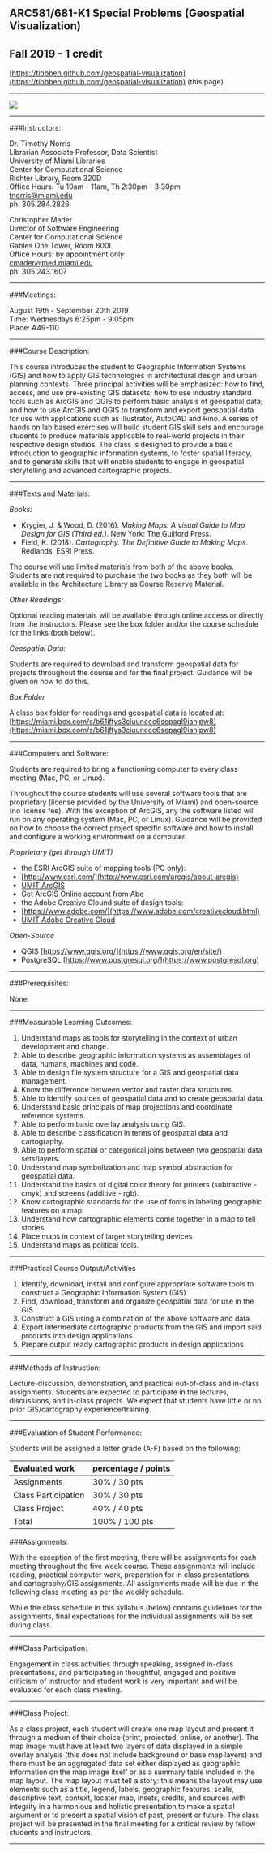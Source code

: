 ## ARC581/681-K1 Special Problems (Geospatial Visualization) 
## Fall 2019 - 1 credit  
[https://tibbben.github.com/geospatial-visualization](https://tibbben.github.com/geospatial-visualization) (this page)  

---

![](common/assets/images/Miami3D.png)

---

###Instructors:  

Dr. Timothy Norris  
Librarian Associate Professor, Data Scientist  
University of Miami Libraries  
Center for Computational Science  
Richter Library, Room 320D  
Office Hours: Tu 10am - 11am, Th 2:30pm - 3:30pm  
[tnorris@miami.edu](mailto:tnorris@miami.edu)  
ph: 305.284.2826  

Christopher Mader  
Director of Software Engineering  
Center for Computational Science  
Gables One Tower, Room 600L  
Office Hours: by appointment only  
[cmader@med.miami.edu](mailto:cmader@med.miami.edu)  
ph: 305.243.1607

---

###Meetings:  

August 19th - September 20th 2019  
Time: Wednesdays 6:25pm - 9:05pm  
Place: A49-110  

---

###Course Description:  

This course introduces the student to Geographic Information Systems (GIS) and how to apply GIS technologies in architectural design and urban planning contexts. Three principal activities will be emphasized: how to find, access, and use pre-existing GIS datasets; how to use industry standard tools such as ArcGIS and QGIS to perform basic analysis of geospatial data; and how to use ArcGIS and QGIS to transform and export geospatial data for use with applications such as Illustrator, AutoCAD and Rino. A series of hands on lab based exercises will build student GIS skill sets and encourage students to produce materials applicable to real-world projects in their respective design studios. The class is designed to provide a basic introduction to geographic information systems, to foster spatial literacy, and to generate skills that will enable students to engage in geospatial storytelling and advanced cartographic projects.

---

###Texts and Materials: 

*Books:*  

-   Krygier, J. & Wood, D. (2016). *Making Maps: A visual Guide to Map Design for GIS (Third ed.)*. New York: The Guilford Press.  
-   Field, K. (2018). *Cartography. The Definitive Guide to Making Maps*. Redlands, ESRI Press.  

The course will use limited materials from both of the above books. Students are not required to purchase the two books as they both will be available in the Architecture Library as Course Reserve Material. 

*Other Readings:*  

Optional reading materials will be available through online access or directly from the instructors. Please see the box folder and/or the course schedule for the links (both below).

*Geospatial Data:*  

Students are required to download and transform geospatial data for projects throughout the course and for the final project. Guidance will be given on how to do this.

*Box Folder*  

A class box folder for readings and geospatial data is located at: [https://miami.box.com/s/b61jftys3ciuunccc6sepagl9iahjpw8](https://miami.box.com/s/b61jftys3ciuunccc6sepagl9iahjpw8)

---

###Computers and Software:  

Students are required to bring a functioning computer to every class meeting (Mac, PC, or Linux).  

Throughout the course students will use several software tools that are proprietary (license provided by the University of Miami) and open-source (no license fee). With the exception of ArcGIS, any the software listed will run on any operating system (Mac, PC, or Linux). Guidance will be provided on how to choose the correct project specific software and how to install and configure a working environment on a computer.  

*Proprietary (get through UMIT)*  

-   the ESRI ArcGIS suite of mapping tools (PC only):
  -   [http://www.esri.com/](http://www.esri.com/arcgis/about-arcgis)
  -   [UMIT ArcGIS](https://www.it.miami.edu/a-z-listing/arcgis/index.html)  
  -   Get ArcGIS Online account from Abe
-   the Adobe Creative Clound suite of design tools:
  -   [https://www.adobe.com/](https://www.adobe.com/creativecloud.html)
  -   [UMIT Adobe Creative Cloud](https://www.it.miami.edu/a-z-listing/adobe-creative-cloud/index.html)  

*Open-Source*  

-   QGIS [https://www.qgis.org/](https://www.qgis.org/en/site/)  
-   PostgreSQL [https://www.postgresql.org/](https://www.postgresql.org)  

---

###Prerequisites:   

None  

---

###Measurable Learning Outcomes:  

1.  Understand maps as tools for storytelling in the context of urban development and change.
2.  Able to describe geographic information systems as assemblages of data, humans, machines and code.
3.  Able to design file system structure for a GIS and geospatial data management.
4.  Know the difference between vector and raster data structures.
5.  Able to identify sources of geospatial data and to create geospatial data.
6.  Understand basic principals of map projections and coordinate reference systems.
7.  Able to perform basic overlay analysis using GIS.
8.  Able to describe classification in terms of geospatial data and cartography.
9.  Able to perform spatial or categorical joins between two geospatial data sets/layers.
10.  Understand map symbolization and map symbol abstraction for geospatial data.
11.  Understand the basics of digital color theory for printers (subtractive - cmyk) and screens (additive - rgb).
12.  Know cartographic standards for the use of fonts in labeling geographic features on a map.
13.  Understand how cartographic elements come together in a map to tell stories.
14.  Place maps in context of larger storytelling devices.
15.  Understand maps as political tools.

---

###Practical Course Output/Activities

1.  Identify, download, install and configure appropriate software tools to construct a Geographic Information System (GIS)  
2.  Find, download, transform and organize geospatial data for use in the GIS  
3.  Construct a GIS using a combination of the above software and data  
4.  Export intermediate cartographic products from the GIS and import said products into design applications  
5.  Prepare output ready cartographic products in design applications  

---

###Methods of Instruction:  

Lecture-discussion, demonstration, and practical out-of-class and
in-class assignments. Students are expected to participate in the
lectures, discussions, and in-class projects. We expect that students
have little or no prior GIS/cartography experience/training.

---

###Evaluation of Student Performance: 

Students will be assigned a letter grade (A-F) based on the following:

| Evaluated work | percentage / points |  
|:--- |:--- |  
| Assignments | 30% / 30 pts |  
| Class Participation | 30% / 30 pts |  
| Class Project | 40% / 40 pts |  
| Total | 100% / 100 pts |  

###Assignments:  

With the exception of the first meeting, there will be assignments for each meeting throughout 
the five week course. These assignments will include reading, practical computer work, preparation 
for in class presentations, and cartography/GIS assignments. All assignments made will be due in the 
following class meeting as per the weekly schedule.  

While the class schedule in this syllabus (below) contains guidelines for the assignments, final expectations for the individual assignments will be set during class.

---

###Class Participation:  

Engagement in class activities through speaking, assigned in-class presentations, and participating in 
thoughtful, engaged and positive criticism of instructor and student work is very important and will 
be evaluated for each class meeting.

---

###Class Project:  

As a class project, each student will create one map layout and present it through a medium of their choice (print, projected, online, or another). The map image must have at least two layers of data displayed in a simple overlay analysis (this does not include background or base map layers) and there must be an aggregated data set either displayed as geographic information on the map image itself or as a summary table included in the map layout. The map layout must tell a story: this means the layout may use elements such as a title, legend, labels, geographic features, scale, descriptive text, context, locater map, insets, credits, and sources with integrity in a harmonious and holistic presentation to make a spatial argument or to present a spatial vision of past, present or future. The class project will be presented in the final meeting for a critical review by fellow students and instructors.

---
